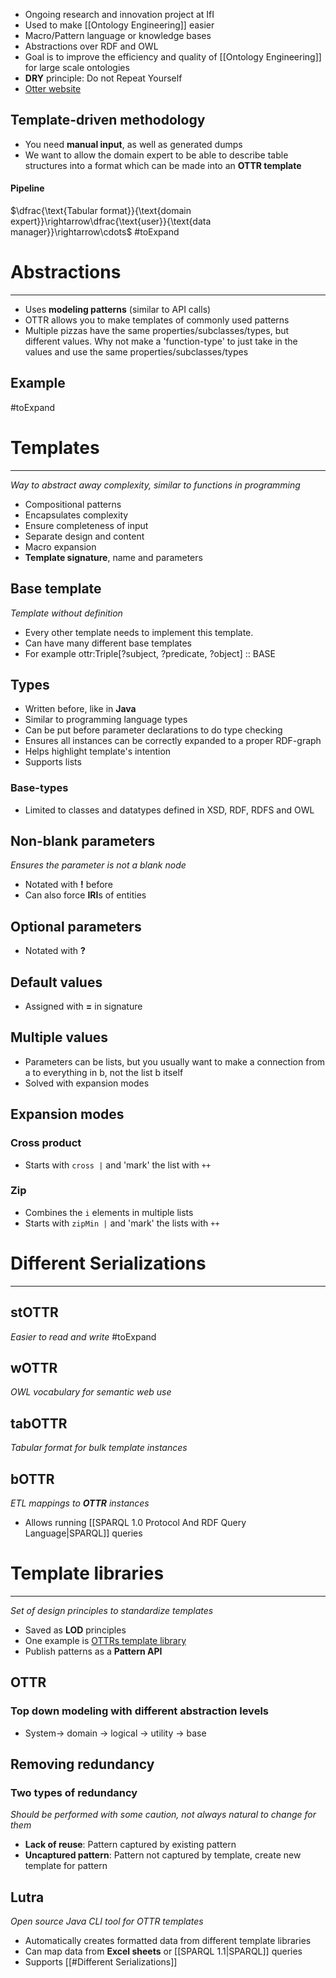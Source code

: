 * Ongoing research and innovation project at IfI
* Used to make [[Ontology Engineering]] easier
* Macro/Pattern language or knowledge bases
* Abstractions over RDF and OWL
* Goal is to improve the efficiency and quality of [[Ontology Engineering]] for large scale ontologies
* **DRY** principle: Do not Repeat Yourself
* [Otter website](www.ottr.xyz)

## Template-driven methodology
* You need **manual input**, as well as generated dumps
* We want to allow the domain expert to be able to describe table structures into a format which can be made into an **OTTR template**

#### Pipeline
$\dfrac{\text{Tabular format}}{\text{domain expert}}\rightarrow\dfrac{\text{user}}{\text{data manager}}\rightarrow\cdots$ #toExpand 


# Abstractions
---
* Uses **modeling patterns** (similar to API calls)
* OTTR allows you to make templates of commonly used patterns 
* Multiple pizzas have the same properties/subclasses/types, but different values. Why not make a 'function-type' to just take in the values and use the same properties/subclasses/types

## Example
#toExpand 


# Templates
---
_Way to abstract away complexity, similar to functions in programming_
* Compositional patterns
* Encapsulates complexity
* Ensure completeness of input
* Separate design and content
*  Macro expansion
* **Template signature**, name and parameters

## Base template
_Template without definition_
* Every other template needs to implement this template.
* Can have many different base templates
* For example $\text{ottr:Triple[?subject, ?predicate, ?object] :: BASE}$

## Types
* Written before, like in **Java**
* Similar to programming language types
* Can be put before parameter declarations to do type checking
* Ensures all instances can be correctly expanded to a proper RDF-graph 
* Helps highlight template's intention
* Supports lists

### Base-types
* Limited to classes and datatypes defined in XSD, RDF, RDFS and OWL

## Non-blank parameters
_Ensures the parameter is not a blank node_
* Notated with **!** before
* Can also force **IRI**s of entities

## Optional parameters
* Notated with **?**

## Default values 
* Assigned with **=** in signature

## Multiple values
* Parameters can be lists, but you usually want to make a connection from a to everything in b, not the list b itself
* Solved with expansion modes

## Expansion modes
### Cross product
* Starts with `cross |` and 'mark' the list with `++`
### Zip
* Combines the `i` elements in multiple lists
* Starts with `zipMin |` and 'mark' the lists with `++`


# Different Serializations
---

## stOTTR
_Easier to read and write_
#toExpand 

## wOTTR
_OWL vocabulary for semantic web use_

## tabOTTR
_Tabular format for bulk template instances_

## bOTTR
_ETL mappings to **OTTR** instances_
* Allows running [[SPARQL 1.0 Protocol And RDF Query Language|SPARQL]] queries



# Template libraries
---
_Set of design principles to standardize templates_

* Saved as **LOD** principles
* One example is [OTTRs template library](https://tpl.ottr.xyz/)
* Publish patterns as a **Pattern API**

## OTTR
### Top down modeling with different abstraction levels
* System-> domain -> logical -> utility -> base

## Removing redundancy

### Two types of redundancy
_Should be performed with some caution, not  always natural to change for them_
* **Lack of reuse**: Pattern captured by existing pattern
* **Uncaptured pattern**: Pattern not captured by template, create new template for pattern

## Lutra
_Open source Java CLI tool for OTTR templates_

* Automatically creates formatted data from different template libraries
* Can map data from **Excel sheets** or [[SPARQL 1.1|SPARQL]] queries
* Supports [[#Different Serializations]]
